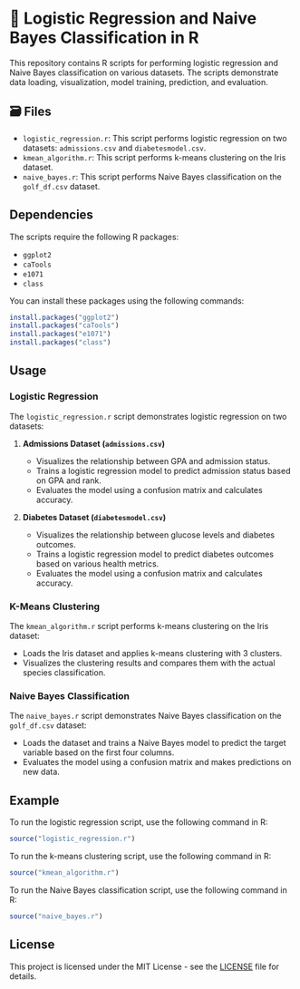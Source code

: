 # 🚀 Logistic Regression and Naive Bayes Classification in R

This repository contains R scripts for performing logistic regression and Naive Bayes classification on various datasets. The scripts demonstrate data loading, visualization, model training, prediction, and evaluation.

## 🗃️ Files

- `logistic_regression.r`: This script performs logistic regression on two datasets: `admissions.csv` and `diabetesmodel.csv`.
- `kmean_algorithm.r`: This script performs k-means clustering on the Iris dataset.
- `naive_bayes.r`: This script performs Naive Bayes classification on the `golf_df.csv` dataset.

## Dependencies

The scripts require the following R packages:
- `ggplot2`
- `caTools`
- `e1071`
- `class`

You can install these packages using the following commands:
```r
install.packages("ggplot2")
install.packages("caTools")
install.packages("e1071")
install.packages("class")
```

## Usage

### Logistic Regression

The `logistic_regression.r` script demonstrates logistic regression on two datasets:

1. **Admissions Dataset (`admissions.csv`)**
   - Visualizes the relationship between GPA and admission status.
   - Trains a logistic regression model to predict admission status based on GPA and rank.
   - Evaluates the model using a confusion matrix and calculates accuracy.

2. **Diabetes Dataset (`diabetesmodel.csv`)**
   - Visualizes the relationship between glucose levels and diabetes outcomes.
   - Trains a logistic regression model to predict diabetes outcomes based on various health metrics.
   - Evaluates the model using a confusion matrix and calculates accuracy.

### K-Means Clustering

The `kmean_algorithm.r` script performs k-means clustering on the Iris dataset:
- Loads the Iris dataset and applies k-means clustering with 3 clusters.
- Visualizes the clustering results and compares them with the actual species classification.

### Naive Bayes Classification

The `naive_bayes.r` script demonstrates Naive Bayes classification on the `golf_df.csv` dataset:
- Loads the dataset and trains a Naive Bayes model to predict the target variable based on the first four columns.
- Evaluates the model using a confusion matrix and makes predictions on new data.

## Example

To run the logistic regression script, use the following command in R:
```r
source("logistic_regression.r")
```

To run the k-means clustering script, use the following command in R:
```r
source("kmean_algorithm.r")
```

To run the Naive Bayes classification script, use the following command in R:
```r
source("naive_bayes.r")
```

## License

This project is licensed under the MIT License - see the [LICENSE](LICENSE) file for details.
